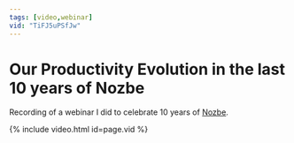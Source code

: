 ```yaml
---
tags: [video,webinar]
vid: "TiFJ5uPSfJw"
---
```


# Our Productivity Evolution in the last 10 years of Nozbe

Recording of a webinar I did to celebrate 10 years of [Nozbe][n].

{% include video.html id=page.vid %}

<!--More-->


[n]: https://nozbe.com/?a=mike